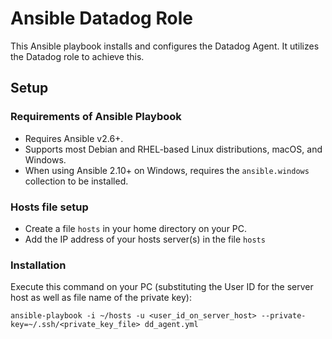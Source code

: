 # Ansible Datadog Role

This Ansible playbook installs and configures the Datadog Agent. It utilizes the Datadog role to achieve this.

## Setup

### Requirements of Ansible Playbook

- Requires Ansible v2.6+.
- Supports most Debian and RHEL-based Linux distributions, macOS, and Windows.
- When using Ansible 2.10+ on Windows, requires the `ansible.windows` collection to be installed.

### Hosts file setup

* Create a file `hosts` in your home directory on your PC.
* Add the IP address of your hosts server(s) in the file `hosts`

### Installation

Execute this command on your PC (substituting the User ID for the server host as well as file name of the private key):

```ansible-playbook -i ~/hosts -u <user_id_on_server_host> --private-key=~/.ssh/<private_key_file> dd_agent.yml```
